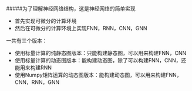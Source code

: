#####为了理解神经网络结构，这是神经网络的简单实现
- 首先实现可微分的计算环境
- 然后在可微分的计算环境上实现FNN，RNN，CNN，GNN

一共有三个版本：
- 使用标量计算的纯静态图版本：只能构建静态图，可以用来构建FNN，CNN
- 使用标量计算的动态图版本：能构建动态图，除了可以构建FNN，CNN，还能用来构建RNN
- 使用Numpy矩阵运算的动态图版本：能构建动态图，可以用来构建FNN，CNN，RNN，GNN
